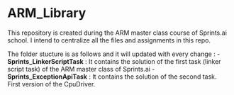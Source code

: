 # ARM_Library
This repository is created during the ARM master class course of Sprints.ai school. I intend to centralize all the files and assignments in this repo.


The folder stucture is as follows and it will updated with every change : 
-**Sprints_LinkerScriptTask** : It contains the solution of the first task (linker script task) of the ARM master class of Sprints.ai
-**Sprints_ExceptionApiTask** : It contains the solution of the second task. First version of the CpuDriver.
